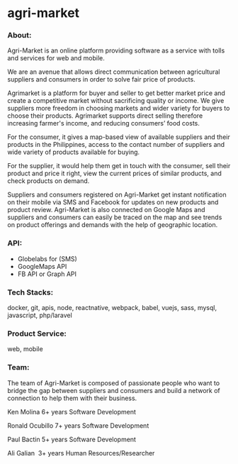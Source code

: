 # agri-market

### About:
Agri-Market is an online platform providing software as a service with tolls and services for web and mobile.

We are an avenue that allows direct communication between agricultural suppliers and consumers in order to solve fair price of products. 

Agrimarket is a platform for buyer and seller to get better market price and create a competitive market without sacrificing quality or income. We give suppliers more freedom in choosing markets and wider variety for buyers to choose their products. Agrimarket supports direct selling therefore increasing farmer's income, and reducing consumers’ food costs.

For the consumer, it gives a map-based view of available suppliers and their products in the Philippines, access to the contact number of suppliers and wide variety of products available for buying. 

For the supplier, it would help them get in touch with the consumer, sell their product and price it right, view the current prices of similar products, and check products on demand. 

Suppliers and consumers registered on Agri-Market get instant notification on their mobile via SMS and Facebook for updates on new products and product review. Agri-Market is also connected on Google Maps and suppliers and consumers can easily be traced on the map and see trends on product offerings and demands with the help of geographic location.


### API:
* Globelabs for (SMS)
* GoogleMaps API
* FB API or Graph API

### Tech Stacks:
docker, git, apis, node, reactnative, webpack, babel, vuejs,
sass, mysql, javascript, php/laravel 


### Product Service:
web, mobile

### Team:
The team of Agri-Market is composed of passionate people who want to bridge the gap between suppliers and consumers and build a network of connection to help them with their business. 

Ken Molina
6+ years Software Development

Ronald Ocubillo
7+ years Software Development

Paul Bactin
5+ years Software Development

Ali Galian 
3+ years Human Resources/Researcher

